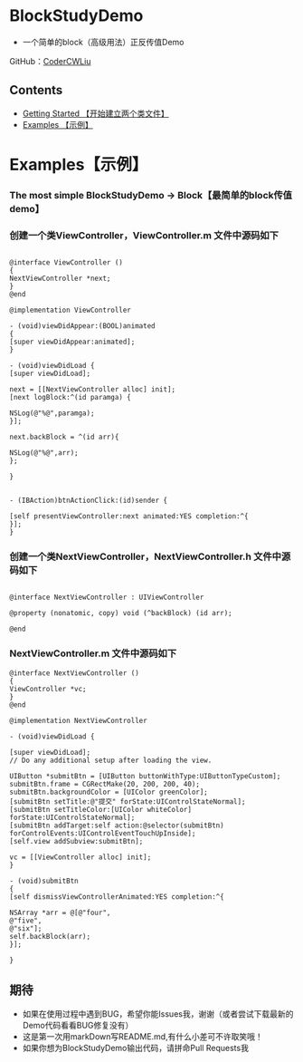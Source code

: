 
BlockStudyDemo
===
- 一个简单的block（高级用法）正反传值Demo

GitHub：[CoderCWLiu](https://github.com/summermaimaiti)


## Contents
* [Getting Started 【开始建立两个类文件】](#Getting_Started)
* [Examples 【示例】](#Examples)

# <a id="Examples"></a> Examples【示例】

### <a id="BlockStudyDemo"></a> The most simple BlockStudyDemo -> Block【最简单的block传值demo】

### 创建一个类ViewController，ViewController.m 文件中源码如下

```objc

@interface ViewController ()
{
NextViewController *next;
}
@end

@implementation ViewController

- (void)viewDidAppear:(BOOL)animated
{
[super viewDidAppear:animated];
}

- (void)viewDidLoad {
[super viewDidLoad];

next = [[NextViewController alloc] init];
[next logBlock:^(id paramga) {

NSLog(@"%@",paramga);
}];

next.backBlock = ^(id arr){

NSLog(@"%@",arr);
};

}


- (IBAction)btnActionClick:(id)sender {

[self presentViewController:next animated:YES completion:^{
}];
}
```

### 创建一个类NextViewController，NextViewController.h 文件中源码如下

```objc

@interface NextViewController : UIViewController

@property (nonatomic, copy) void (^backBlock) (id arr);

@end
```

### NextViewController.m 文件中源码如下

```objc
@interface NextViewController ()
{
ViewController *vc;
}
@end

@implementation NextViewController

- (void)viewDidLoad {

[super viewDidLoad];
// Do any additional setup after loading the view.

UIButton *submitBtn = [UIButton buttonWithType:UIButtonTypeCustom];
submitBtn.frame = CGRectMake(20, 200, 200, 40);
submitBtn.backgroundColor = [UIColor greenColor];
[submitBtn setTitle:@"提交" forState:UIControlStateNormal];
[submitBtn setTitleColor:[UIColor whiteColor] forState:UIControlStateNormal];
[submitBtn addTarget:self action:@selector(submitBtn) forControlEvents:UIControlEventTouchUpInside];
[self.view addSubview:submitBtn];

vc = [[ViewController alloc] init];
}

- (void)submitBtn
{
[self dismissViewControllerAnimated:YES completion:^{

NSArray *arr = @[@"four",
@"five",
@"six"];
self.backBlock(arr);
}];

}
```

## 期待
* 如果在使用过程中遇到BUG，希望你能Issues我，谢谢（或者尝试下载最新的Demo代码看看BUG修复没有）
* 这是第一次用markDown写README.md,有什么小差可不许取笑哦！
* 如果你想为BlockStudyDemo输出代码，请拼命Pull Requests我
